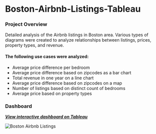 # Boston-Airbnb-Listings-Tableau
<h3> Project Overview </h3>
<p> Detailed analysis of the Airbnb listings in Boston area. Various types of diagrams were created to analyze relationships between listings, prices, property types, and revenue.

<h4> The following use cases were analyzed: </h4>
<ul>
  <li> Average price difference per bedroom </li>
  <li> Average price difference based on zipcodes as a bar chart</li>
   <li> Total revenue in one year on a line chart </li>
  <li> Average price difference based on zipcodes on a map </li>
  <li> Number of listings based on distinct count of bedrooms</li>
  <li> Average price based on property types </li>
  </ul>

<h3> Dashboard </h3>
<p> <strong> <i> <a href="https://public.tableau.com/app/profile/purva.patel8557/viz/BostonAirbnbListingsProject/Dashboard1">View interactive dashboard on Tableau </a></i> </strong>
  
![Boston Airbnb Listings](https://github.com/purvap19/Boston-Airbnb-Listings-Tableau/assets/108096020/2d14068d-511e-4e46-91c8-69bf4d927739)
